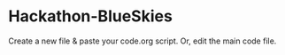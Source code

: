 # Hackathon-BlueSkies

Create a new file & paste your code.org script. Or, edit the main code file.
